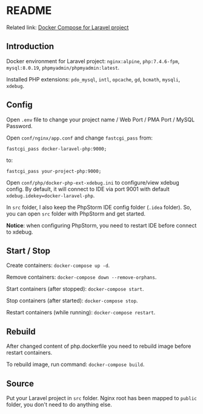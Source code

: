 # README

Related link: [Docker Compose for Laravel project](https://sang.asia/tips/docker-compose-for-laravel-project/)

## Introduction

Docker environment for Laravel project: `nginx:alpine`, `php:7.4.6-fpm`, `mysql:8.0.19`, `phpmyadmin/phpmyadmin:latest`.

Installed PHP extensions: `pdo_mysql`, `intl`, `opcache`, `gd`, `bcmath`, `mysqli`, `xdebug`.

## Config

Open `.env` file to change your project name / Web Port / PMA Port / MySQL Password.

Open `conf/nginx/app.conf` and change `fastcgi_pass` from:

```
fastcgi_pass docker-laravel-php:9000;
```

to:

```
fastcgi_pass your-project-php:9000;
```

Open `conf/php/docker-php-ext-xdebug.ini` to configure/view xdebug config. By default, it will connect to IDE via port 9001 with default `xdebug.idekey=docker-laravel-php`.

In `src` folder, I also keep the PhpStorm IDE config folder (`.idea` folder). So, you can open `src` folder with PhpStorm and get started.

**Notice**: when configuring PhpStorm, you need to restart IDE before connect to xdebug.

## Start / Stop

Create containers: `docker-compose up -d`.

Remove containers: `docker-compose down --remove-orphans`.

Start containers (after stopped): `docker-compose start`.

Stop containers (after started): `docker-compose stop`.

Restart containers (while running): `docker-compose restart`.

## Rebuild

After changed content of php.dockerfile you need to rebuild image before restart containers.

To rebuild image, run command: `docker-compose build`.

## Source

Put your Laravel project in `src` folder. Nginx root has been mapped to `public` folder, you don't need to do anything else.
